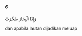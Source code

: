##### 6

<span class="ayah">وَإِذَا ٱلْبِحَارُ سُجِّرَتْ</span>

<span class="ayah_translation">dan apabila lautan dijadikan meluap</span>
